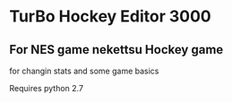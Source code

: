 # TurBo Hockey Editor 3000

## For NES game nekettsu Hockey game

for changin stats and some game basics

Requires python 2.7 
